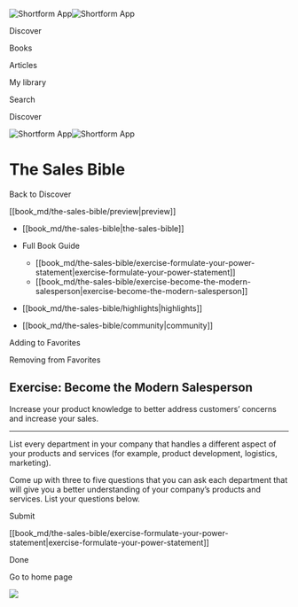 ![Shortform App](/img/logo.36a2399e.svg)![Shortform App](/img/logo-dark.70c1b072.svg)

Discover

Books

Articles

My library

Search

Discover

![Shortform App](/img/logo.36a2399e.svg)![Shortform App](/img/logo-dark.70c1b072.svg)

# The Sales Bible

Back to Discover

[[book_md/the-sales-bible/preview|preview]]

  * [[book_md/the-sales-bible|the-sales-bible]]
  * Full Book Guide

    * [[book_md/the-sales-bible/exercise-formulate-your-power-statement|exercise-formulate-your-power-statement]]
    * [[book_md/the-sales-bible/exercise-become-the-modern-salesperson|exercise-become-the-modern-salesperson]]
  * [[book_md/the-sales-bible/highlights|highlights]]
  * [[book_md/the-sales-bible/community|community]]



Adding to Favorites 

Removing from Favorites 

## Exercise: Become the Modern Salesperson

Increase your product knowledge to better address customers’ concerns and increase your sales.

* * *

List every department in your company that handles a different aspect of your products and services (for example, product development, logistics, marketing).

Come up with three to five questions that you can ask each department that will give you a better understanding of your company’s products and services. List your questions below.

Submit 

[[book_md/the-sales-bible/exercise-formulate-your-power-statement|exercise-formulate-your-power-statement]]

Done

Go to home page 

![](https://bat.bing.com/action/0?ti=56018282&Ver=2&mid=eb664f76-e4c9-4d03-9614-c617c26791b9&sid=1711133063fa11eebdec89a8b8ae3bbc&vid=171147a063fa11eea7440fcfeb230d96&vids=0&msclkid=N&pi=0&lg=en-US&sw=800&sh=600&sc=24&nwd=1&tl=Shortform%20%7C%20Book&p=https%3A%2F%2Fwww.shortform.com%2Fapp%2Fbook%2Fthe-sales-bible%2Fexercise-become-the-modern-salesperson&r=&lt=307&evt=pageLoad&sv=1&rn=944738)
